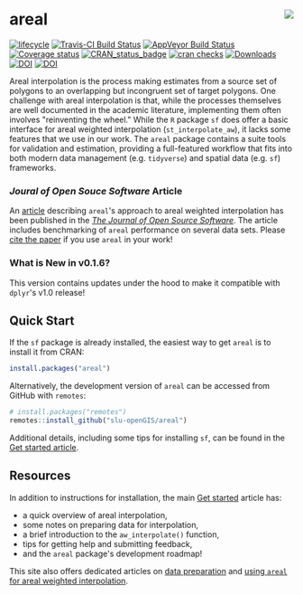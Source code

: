 
# areal <img src="man/figures/arealLogo.png" align="right" />

[![lifecycle](https://img.shields.io/badge/lifecycle-maturing-blue.svg)](https://www.tidyverse.org/lifecycle/#maturing)
[![Travis-CI Build Status](https://travis-ci.com/slu-openGIS/areal.svg?branch=master)](https://travis-ci.com/slu-openGIS/areal)
[![AppVeyor Build Status](https://ci.appveyor.com/api/projects/status/github/slu-openGIS/areal?branch=master&svg=true)](https://ci.appveyor.com/project/chris-prener/areal)
[![Coverage status](https://codecov.io/gh/slu-openGIS/areal/branch/master/graph/badge.svg)](https://codecov.io/github/slu-openGIS/areal?branch=master)
[![CRAN_status_badge](http://www.r-pkg.org/badges/version/areal)](https://cran.r-project.org/package=areal)
[![cran checks](https://cranchecks.info/badges/worst/areal)](https://cran.r-project.org/web/checks/check_results_areal.html)
[![Downloads](http://cranlogs.r-pkg.org/badges/areal?color=brightgreen)](http://www.r-pkg.org/pkg/areal)
[![DOI](https://zenodo.org/badge/152279647.svg)](https://zenodo.org/badge/latestdoi/152279647) 
[![DOI](http://joss.theoj.org/papers/10.21105/joss.01221/status.svg)](https://doi.org/10.21105/joss.01221)

Areal interpolation is the process making estimates from a source set of polygons to an overlapping but incongruent set of target polygons. One challenge with areal interpolation is that, while the processes themselves are well documented in the academic literature, implementing them often involves "reinventing the wheel." While the `R` package `sf` does offer a basic interface for areal weighted interpolation (`st_interpolate_aw`), it lacks some features that we use in our work. The `areal` package contains a suite tools for validation and estimation, providing a full-featured workflow that fits into both modern data management (e.g. `tidyverse`) and spatial data (e.g. `sf`) frameworks.

### *Joural of Open Souce Software* Article
An [article](http://joss.theoj.org/papers/10.21105/joss.01221) describing `areal`'s approach to areal weighted interpolation has been published in the [*The Journal of Open Source Software*](http://joss.theoj.org/). The article includes benchmarking of `areal` performance on several data sets. Please [cite the paper](authors.html) if you use `areal` in your work!

### What is New in v0.1.6?
This version contains updates under the hood to make it compatible with `dplyr`'s v1.0 release!

## Quick Start
If the `sf` package is already installed, the easiest way to get `areal` is to install it from CRAN:

``` r
install.packages("areal")
```

Alternatively, the development version of `areal` can be accessed from GitHub with `remotes`:

```r
# install.packages("remotes")
remotes::install_github("slu-openGIS/areal")
```

Additional details, including some tips for installing `sf`, can be found in the [Get started article](articles/areal.html#getting-started).

## Resources
In addition to instructions for installation, the main [Get started](articles/areal.html) article has:

  * a quick overview of areal interpolation,
  * some notes on preparing data for interpolation,
  * a brief introduction to the `aw_interpolate()` function,
  * tips for getting help and submitting feedback, 
  * and the `areal` package's development roadmap!
  
This site also offers dedicated articles on [data preparation](articles/data-preparation.html) and [using `areal` for areal weighted interpolation](articles/areal-weighted-interpolation.html).
